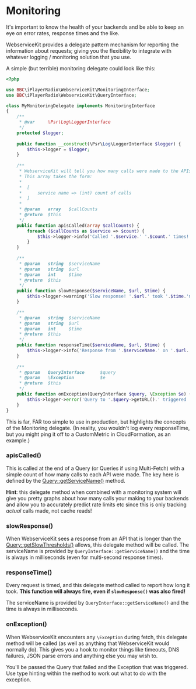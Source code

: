 # Monitoring

It's important to know the health of your backends and be able to keep an eye on error rates, response times and the like.

WebserviceKit provides a delegate pattern mechanism for reporting the information about requests; giving you the flexibility
to integrate with whatever logging / monitoring solution that you use.

A simple (but terrible) monitoring delegate could look like this:

```php
<?php

use BBC\iPlayerRadio\WebserviceKit\MonitoringInterface;
use BBC\iPlayerRadio\WebserviceKit\QueryInterface;

class MyMonitoringDelegate implements MonitoringInterface
{
    /**
     * @var     \Psr\Log\LoggerInterface
     */
    protected $logger;
    
    public function __construct(\Psr\Log\LoggerInterface $logger) {
        $this->logger = $logger;
    }
    
    /**
     * WebserviceKit will tell you how many calls were made to the APIs during a multiFetch.
     * This array takes the form:
     *
     *  [
     *      service name => (int) count of calls
     *  ]
     *
     * @param   array   $callCounts
     * @return  $this
     */
    public function apisCalled(array $callCounts) {
        foreach ($callCounts as $service => $count) {
            $this->logger->info('Called '.$service.' '.$count.' times!');
        }
    }
    
    /**
     * @param   string  $serviceName
     * @param   string  $url
     * @param   int     $time
     * @return  $this
     */
    public function slowResponse($serviceName, $url, $time) {
        $this->logger->warning('Slow response! '.$url.' took '.$time.'ms');
    }

    /**
     * @param   string  $serviceName
     * @param   string  $url
     * @param   int     $time
     * @return  $this
     */
    public function responseTime($serviceName, $url, $time) {
        $this->logger->info('Response from '.$serviceName.' on '.$url.' took '.$time.'ms'); 
    }
    
    /**
     * @param   QueryInterface      $query
     * @param   \Exception          $e
     * @return  $this
     */
    public function onException(QueryInterface $query, \Exception $e) {
        $this->logger->error('Query to '.$query->getURL().' triggered '.$e->getMessage()); 
    }
}

```

This is far, FAR too simple to use in production, but highlights the concepts of the Monitoring delegate.
(In reality, you wouldn't log every responseTime, but you might ping it off to a CustomMetric in CloudFormation, as an
example.)

### apisCalled()

This is called at the end of a Query (or Queries if using Multi-Fetch) with a simple count of how many calls
to each API were made. The key here is defined by the [Query::getServiceName()](./03-queries.md) method.

**Hint**: this delegate method when combined with a monitoring system will give you pretty graphs about how many calls
your making to your backends and allow you to accurately predict rate limits etc since this is only tracking *actual*
calls made, not cache reads!

### slowResponse()

When WebserviceKit sees a response from an API that is longer than the [Query::getSlowThresholds()](./03-queries.md) allows,
this delegate method will be called. The serviceName is provided by `QueryInterface::getServiceName()` and the time is
always in milliseconds (even for multi-second response times).

### responseTime()

Every request is timed, and this delegate method called to report how long it took. **This function will always fire, even
if `slowResponse()` was also fired!**

The serviceName is provided by `QueryInterface::getServiceName()` and the time is always in milliseconds.

### onException()

When WebserviceKit encounters any `\Exception` during fetch, this delegate method will be called (as well as anything
that WebserviceKit would normally do). This gives you a hook to monitor things like timeouts, DNS failures, JSON parse
errors and anything else you may wish to.

You'll be passed the Query that failed and the Exception that was triggered. Use type hinting within the method to work
out what to do with the exception.
